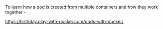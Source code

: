 To learn how a pod is created from multiple containers and how they work together -

https://birthday.play-with-docker.com/pods-with-docker/

